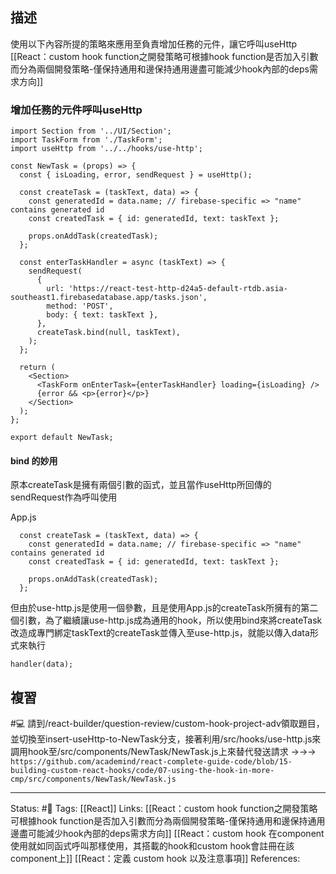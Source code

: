 ## 描述

使用以下內容所提的策略來應用至負責增加任務的元件，讓它呼叫useHttp
[[React：custom hook function之開發策略可根據hook function是否加入引數而分為兩個開發策略-僅保持通用和邊保持通用邊盡可能減少hook內部的deps需求方向]]
### 增加任務的元件呼叫useHttp

```
import Section from '../UI/Section';
import TaskForm from './TaskForm';
import useHttp from '../../hooks/use-http';

const NewTask = (props) => {
  const { isLoading, error, sendRequest } = useHttp();

  const createTask = (taskText, data) => {
    const generatedId = data.name; // firebase-specific => "name" contains generated id
    const createdTask = { id: generatedId, text: taskText };

    props.onAddTask(createdTask);
  };

  const enterTaskHandler = async (taskText) => {
    sendRequest(
      {
        url: 'https://react-test-http-d24a5-default-rtdb.asia-southeast1.firebasedatabase.app/tasks.json',
        method: 'POST',
        body: { text: taskText },
      },
      createTask.bind(null, taskText),
    );
  };

  return (
    <Section>
      <TaskForm onEnterTask={enterTaskHandler} loading={isLoading} />
      {error && <p>{error}</p>}
    </Section>
  );
};

export default NewTask;
```


#### bind 的妙用

原本createTask是擁有兩個引數的函式，並且當作useHttp所回傳的sendRequest作為呼叫使用

App.js
```
  const createTask = (taskText, data) => {
    const generatedId = data.name; // firebase-specific => "name" contains generated id
    const createdTask = { id: generatedId, text: taskText };

    props.onAddTask(createdTask);
  };
```

但由於use-http.js是使用一個參數，且是使用App.js的createTask所擁有的第二個引數，為了繼續讓use-http.js成為通用的hook，所以使用bind來將createTask改造成專門綁定taskText的createTask並傳入至use-http.js，就能以傳入data形式來執行
```
handler(data);
```

## 複習

#💻 請到/react-builder/question-review/custom-hook-project-adv領取題目，並切換至insert-useHttp-to-NewTask分支，接著利用/src/hooks/use-http.js來調用hook至/src/components/NewTask/NewTask.js上來替代發送請求 ->->-> `https://github.com/academind/react-complete-guide-code/blob/15-building-custom-react-hooks/code/07-using-the-hook-in-more-cmp/src/components/NewTask/NewTask.js`


---
Status: #🌱 
Tags:
[[React]]
Links:
[[React：custom hook function之開發策略可根據hook function是否加入引數而分為兩個開發策略-僅保持通用和邊保持通用邊盡可能減少hook內部的deps需求方向]]
[[React：custom hook 在component使用就如同函式呼叫那樣使用，其搭載的hook和custom hook會註冊在該component上]]
[[React：定義 custom hook 以及注意事項]]
References: